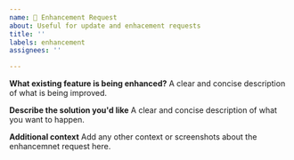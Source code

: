 ```yaml
---
name: 💪 Enhancement Request
about: Useful for update and enhacement requests
title: ''
labels: enhancement
assignees: ''

---
```


**What existing feature is being enhanced?**
A clear and concise description of what is being improved.

**Describe the solution you'd like**
A clear and concise description of what you want to happen.

**Additional context**
Add any other context or screenshots about the enhancemnet request here.
